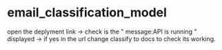 # email_classification_model<br>
open the deplyment link -> check is the " message:API is running " displayed -> if yes in the url change classify to docs to check its working.
